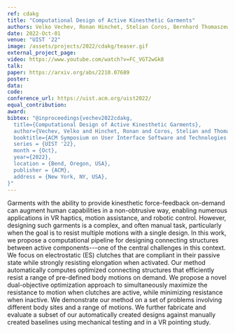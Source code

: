 ```yaml
---
ref: cdakg
title: "Computational Design of Active Kinesthetic Garments"
authors: Velko Vechev, Ronan Hinchet, Stelian Coros, Bernhard Thomaszewski, Otmar Hilliges
date: 2022-Oct-01
venue: "UIST '22"
image: /assets/projects/2022/cdakg/teaser.gif
external_project_page: 
video: https://www.youtube.com/watch?v=FC_VGT2wGk8
talk: 
paper: https://arxiv.org/abs/2210.07689
poster: 
data: 
code: 
conference_url: https://uist.acm.org/uist2022/
equal_contribution: 
award: 
bibtex: "@inproceedings{vechev2022cdakg,
  title={Computational Design of Active Kinesthetic Garments},
  author={Vechev, Velko and Hinchet, Ronan and Coros, Stelian and Thomaszewski, Bernhard and Hilliges, Otmar},
  booktitle={ACM Symposium on User Interface Software and Technologies (UIST)},
  series = {UIST '22},
  month = {Oct},
  year={2022},
  location = {Bend, Oregon, USA},
  publisher = {ACM},
  address = {New York, NY, USA},
}"
---
```

Garments with the ability to provide kinesthetic force-feedback on-demand can augment human capabilities in a non-obtrusive way, enabling numerous applications in VR haptics, motion assistance, and robotic control. However, designing such garments is a complex, and often manual task, particularly when the goal is to resist multiple motions with a single design. In this work, we propose a computational pipeline for designing  connecting structures between active components---one of the central challenges in this context. We focus on electrostatic (ES) clutches that are compliant in their passive state while strongly resisting elongation when activated. Our method automatically computes optimized connecting structures that efficiently resist a range of pre-defined body motions on demand. We propose a novel dual-objective optimization approach to simultaneously maximize the resistance to motion when clutches are active, while minimizing resistance when inactive. We demonstrate our method on a set of problems involving different body sites and a range of motions. We further fabricate and evaluate a subset of our automatically created designs against manually created baselines using mechanical testing and in a VR pointing study.
